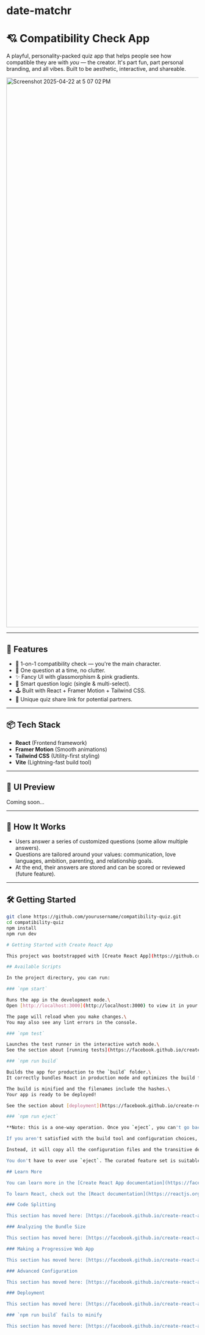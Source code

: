 # date-matchr
# 💘 Compatibility Check App

A playful, personality-packed quiz app that helps people see how compatible they are with *you* — the creator. It's part fun, part personal branding, and all vibes. Built to be aesthetic, interactive, and shareable.

<img width="1440" alt="Screenshot 2025-04-22 at 5 07 02 PM" src="https://github.com/user-attachments/assets/43a6a6e8-0cd8-4aee-9e2f-4141bc6f963f" />

---

## 🚀 Features

- 🔮 1-on-1 compatibility check — you're the main character.
- 🎯 One question at a time, no clutter.
- ✨ Fancy UI with glassmorphism & pink gradients.
- 🧠 Smart question logic (single & multi-select).
- 🕹️ Built with React + Framer Motion + Tailwind CSS.
- 🔗 Unique quiz share link for potential partners.

---

## 📦 Tech Stack

- **React** (Frontend framework)
- **Framer Motion** (Smooth animations)
- **Tailwind CSS** (Utility-first styling)
- **Vite** (Lightning-fast build tool)

---

## 🎨 UI Preview

Coming soon...

---

## 🧪 How It Works

- Users answer a series of customized questions (some allow multiple answers).
- Questions are tailored around your values: communication, love languages, ambition, parenting, and relationship goals.
- At the end, their answers are stored and can be scored or reviewed (future feature).

---

## 🛠️ Getting Started

```bash
git clone https://github.com/yourusername/compatibility-quiz.git
cd compatibility-quiz
npm install
npm run dev

# Getting Started with Create React App

This project was bootstrapped with [Create React App](https://github.com/facebook/create-react-app).

## Available Scripts

In the project directory, you can run:

### `npm start`

Runs the app in the development mode.\
Open [http://localhost:3000](http://localhost:3000) to view it in your browser.

The page will reload when you make changes.\
You may also see any lint errors in the console.

### `npm test`

Launches the test runner in the interactive watch mode.\
See the section about [running tests](https://facebook.github.io/create-react-app/docs/running-tests) for more information.

### `npm run build`

Builds the app for production to the `build` folder.\
It correctly bundles React in production mode and optimizes the build for the best performance.

The build is minified and the filenames include the hashes.\
Your app is ready to be deployed!

See the section about [deployment](https://facebook.github.io/create-react-app/docs/deployment) for more information.

### `npm run eject`

**Note: this is a one-way operation. Once you `eject`, you can't go back!**

If you aren't satisfied with the build tool and configuration choices, you can `eject` at any time. This command will remove the single build dependency from your project.

Instead, it will copy all the configuration files and the transitive dependencies (webpack, Babel, ESLint, etc) right into your project so you have full control over them. All of the commands except `eject` will still work, but they will point to the copied scripts so you can tweak them. At this point you're on your own.

You don't have to ever use `eject`. The curated feature set is suitable for small and middle deployments, and you shouldn't feel obligated to use this feature. However we understand that this tool wouldn't be useful if you couldn't customize it when you are ready for it.

## Learn More

You can learn more in the [Create React App documentation](https://facebook.github.io/create-react-app/docs/getting-started).

To learn React, check out the [React documentation](https://reactjs.org/).

### Code Splitting

This section has moved here: [https://facebook.github.io/create-react-app/docs/code-splitting](https://facebook.github.io/create-react-app/docs/code-splitting)

### Analyzing the Bundle Size

This section has moved here: [https://facebook.github.io/create-react-app/docs/analyzing-the-bundle-size](https://facebook.github.io/create-react-app/docs/analyzing-the-bundle-size)

### Making a Progressive Web App

This section has moved here: [https://facebook.github.io/create-react-app/docs/making-a-progressive-web-app](https://facebook.github.io/create-react-app/docs/making-a-progressive-web-app)

### Advanced Configuration

This section has moved here: [https://facebook.github.io/create-react-app/docs/advanced-configuration](https://facebook.github.io/create-react-app/docs/advanced-configuration)

### Deployment

This section has moved here: [https://facebook.github.io/create-react-app/docs/deployment](https://facebook.github.io/create-react-app/docs/deployment)

### `npm run build` fails to minify

This section has moved here: [https://facebook.github.io/create-react-app/docs/troubleshooting#npm-run-build-fails-to-minify](https://facebook.github.io/create-react-app/docs/troubleshooting#npm-run-build-fails-to-minify)
